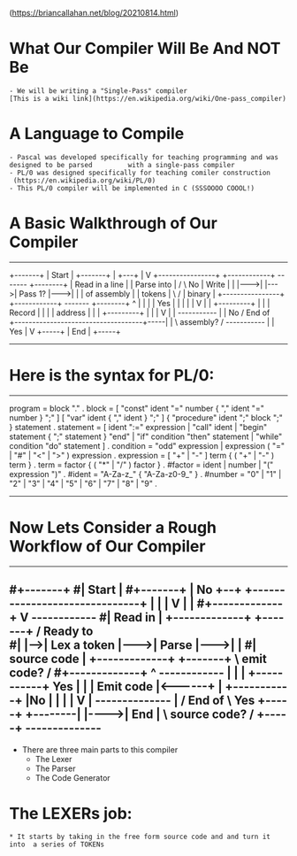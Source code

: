 (https://briancallahan.net/blog/20210814.html)

# What Our Compiler Will Be And NOT Be
	- We will be writing a "Single-Pass" compiler 
	[This is a wiki link](https://en.wikipedia.org/wiki/One-pass_compiler)

# A Language to Compile
	- Pascal was developed specifically for teaching programming and was designed to be parsed 	       with a single-pass compiler
	- PL/0 was designed specifically for teaching comiler construction
	 (https://en.wikipedia.org/wiki/PL/0)
	- This PL/0 compiler will be implemented in C (SSSOOOO COOOL!)


# A Basic Walkthrough of Our Compiler

---------------------------------------------------------------------

+-------+
| Start |
+-------+
    |
    +---+
        |
        V
+----------------+    +------------+      -------      +--------+
| Read in a line |    | Parse into |     /       \  No | Write  |
|                |--->|            |--->| Pass 1? |--->|        |
| of assembly    |    | tokens     |     \       /     | binary |
+----------------+    +------------+      -------      +--------+
        ^                                    |             |
        |                                    | Yes         |
        |                                    |             |
        |                                    V             |
        |                               +---------+        |
        |                               | Record  |        |
        |                               | address |        |
        |                               +---------+        |
        |                                    |             V
        |                                    |       -----------
        |                                    |  No  / End of    \
        +------------------------------------+-----|             |
                                                    \ assembly? /
                                                     -----------
                                                           |
                                                           | Yes
                                                           |
                                                           V
                                                        +-----+
                                                        | End |
                                                        +-----+

--------------------------------------------------------------------


# Here is the syntax for PL/0:
--------------------------------------------------------------------
program		= block "." .
block		= [ "const" ident "=" number { "," ident "=" number } ";" ]
		  [ "var" ident { "," ident } ";" ]
		  { "procedure" ident ";" block ";" } statement .
statement	= [ ident ":=" expression
		  | "call" ident
		  | "begin" statement { ";" statement } "end"
		  | "if" condition "then" statement
		  | "while" condition "do" statement ] .
condition	= "odd" expression
		| expression ( "=" | "#" | "<" | ">" ) expression .
expression	= [ "+" | "-" ] term { ( "+" | "-" ) term } .
term		= factor { ( "*" | "/" ) factor } .
#factor		= ident
		| number
		| "(" expression ")" .
#ident		= "A-Za-z_" { "A-Za-z0-9_" } .
#number		= "0" | "1" | "2" | "3" | "4" | "5" | "6" | "7" | "8" | "9" .

--------------------------------------------------------------------

# Now Lets Consider a Rough Workflow of Our Compiler

--------------------------------------------------------------------

#+-------+
#| Start |
#+-------+
    |                                      No
    +--+                   +------------------------------+
       |                   |                              |
       V                   |                              |
#+-------------+            V                        ------------
#| Read in     |   +-------------+    +-------+     / Ready to   \
#|             |-->| Lex a token |--->| Parse |--->|              |
#| source code |   +-------------+    +-------+     \ emit code? /
#+-------------+            ^                        ------------
                           |                              |
                           |          +-----------+  Yes  |
                           |          | Emit code |<------+
                           |          +-----------+
                           |No              |
                           |                |
                           |                V
                           |          --------------
                           |         / End of       \  Yes +-----+
                           +--------|                |---->| End |
                                     \ source code? /      +-----+
                                      --------------
--------------------------------------------------------------------

- There are three main parts to this compiler
	* The Lexer
	* The Parser
	* The Code Generator

# The LEXERs job:
	* It starts by taking in the free form source code and and turn it into  a series of TOKENs




